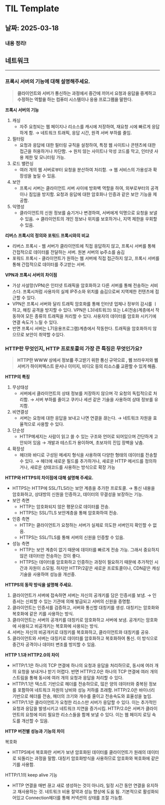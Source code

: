 # TIL Template

## 날짜: 2025-03-18

### 내용 정리!

## 네트워크

---

### 프록시 서버의 기능에 대해 설명해주세요.

> **클라이언트와 서버가 통신하는 과정에서 중간에 끼어서 요청과 응답을 중계하고 수정하는 역할을 하는 컴퓨터 시스템이나 응용 프로그램을 말한다.**
> 

**프록시 서버의 기능**

1. 캐싱
    - 자주 요청되는 웹 페이지나 리소스를 캐시에 저장하여, 재요청 시에 빠르게 응답하게 함.  → 네트워크 트래픽, 응답 시간, 원격 서버 부하를 줄임.
2. 필터링
    - 요청과 응답에 대한 필터링 규칙을 설정하여, 특정 웹 사이트나 콘텐츠에 대한 접근을 허용하거나 차단함. → 원치 않는 사이트나 악성 코드를 막고, 인터넷 사용 제한 및 모니터링 가능.
3. 로드 밸런싱
    - 여러 개의 웹 서버로부터 요청을 분산하여 처리함. → 웹 서비스의 가용성과 확장성을 높일 수 있음.
4. 보안
    - 프록시 서버는 클라이언트 서버 사이에 방화벽 역할을 하여, 외부로부터의 공격이나 침입을 방지함. 요청과 응답에 대한 암호화나 인증과 같은 보안 기능을 제공함.
5. 익명성
    - 클라이언트의 신원 정보를 숨기거나 변경하여, 서버에게 익명으로 요청을 보낼 수 있음. → 클라이언트의 개인 정보나 위치를 보호하거나, 지역 제한을 우회할 수 있음.

**리버스 프록시의 정의와 포워드 프록시와의 비교**

- 리버스 프록시 - 웹 서버가 클라이언트에 직접 응답하지 않고, 프록시 서버를 통해 간접적으로 데이터를 전달하는 서버. 원본 서버의 ip주소를 숨김
- 포워드 프록시 - 클라이언트가 원하는 웹 서버에 직접 접근하지 않고, 프록시 서버를 통해 간접적으로 데이터를 주고받는 서버.

**VPN과 프록시 서버의 차이점**

- 가상 사설망(VPN)은 인터넷 트래픽을 암호화하고 다른 서버를 통해 전송하는 서비스다. 프록시처럼 사용자의 실제 IP주소와 위치를 숨김으로써 지역제한 컨텐츠에 접근할 수 있다.
- VPN은 프록시 서버와 달리 트래픽 암호화를 통해 인터넷 업체나 정부의 감시를 ㅣ하고, 해킹 공격을 방지할 수 있다. VPN은 L3(네트워크) 또는 L4(전송)계층에서 작동하여 모든 종류의 트래픽을 처리할 수 있다. 사용자의 데이터를 암호화 시키기에 연결 속도가 느릴 수 있다.
- 반면 프록시 서버는 L7(응용프로그램)계층에서 작동한다. 트래픽을 암호화하지 않으므로 보안이 취약할 수있다.

### HTTP란 무엇인지, HTTP 프로토콜의 가장 큰 특징은 무엇인가요?

> **HTTP란 WWW 상에서 정보를 주고받기 위한 통신 규약으로 , 웹 브라우저와 웹 서버가 하이퍼텍스트 문서나 이미지, 비디오 등의 리소스를 교환할 수 있게 해줌.**
> 

**HTTP의 특징**

1. 무상태성
    - 서버에서 클라이언트의 상태 정보를 저장하지 않으며 각 요청의 독립적으로 처리함. → 서버 부하를 줄이고 쿠키나 세션 같은 기술을 사용하여 상태 정보를 유지함.
2. 비연결성
    - 서버는 요청에 대한 응답을 보내고 나면 연결을 끊는다. → 네트워크 자원을 효율적으로 사용할 수 있다.
3. 단순성
    - HTTP메세지는 사람이 읽고 쓸 수 있는 구조와 언어로 되어있으며 간단하게 고안되어 있음 → 개발과 테스트가 용이하며, 초보자의 진입 장벽을 낮춤.
4. 확장성
    - 헤더와 바디로 구성된 메세지 형식을 사용하여 다양한 형태의 데이터를 전송할 수 있다. → 헤더에 새로운 필드를 추가하거나, 새로운 HTTP 메서드를 정의하거나, 새로운 상태코드를 사용하는 방식으로 확장 가능

**HTTP와 HTTPS의 차이점에 대해 설명해 주세요.**

- HTTPS는 HTTP에 SSL/TLS라는 보안 계층을 추가한 프로토콜. → 통신 내용을 암호화하고, 상대방의 신원을 인증하고, 데이터의 무결성을 보장하는 기능.
- 보안 측면
    - HTTP는 암호화되지 않은 평문으로 데이터를 전송.
    - HTTPS는 SSL/TLS 보안계층을 통해 암호화하여 전송.
- 인증 측면
    - HTTP는 클라이언트가 요청하는 서버가 실제로 의도한 서버인지 확인할 수 없음.
    - HTTPS는 SSL/TLS를 통해 서버의 신원을 인증할 수 있음.
- 성능 측면
    - HTTP는 보안 계층이 없기 때문에 데이터를 빠르게 전송 가능. 그래서 중요하지 않은 데이터만 전송하는 것이 좋다.
    - HTTPS는 데이터를 암호화하고 인증하는 과정이 필요하기 때문에 추가적인 시간과 자원이 소모됨. 하지만 HTTP/2같은 새로운 프로토콜이나, CDN같은 캐싱 기술을 사용하여 성능을 개선중.

**HTTPS의 동작 방식을 설명해 주세요.**

1. 클라이언트가 서버에 접속하면 서버는 자신의 공개키를 담은 인증서를 보냄. → 인증서는 신뢰할 수 있는 기관에 의해 발급되고 서버의 신원을 증명함.
2. 클라이언트는 인증서를 검증하고, 서버와 통신할 대칭키를 생성. 대칭키는 암호화와 복호화에 같은 키를 사용하는 방식.
3. 클라이언트는 서버의 공개키를 대칭키로 암호화하고 서버에 보냄. 공개키는 암호화에 사용되고 비공개키는 복호화에 사용되는 방식.
4. 서버는 자신의 비공개키로 대칭키를 복호화하고, 클라이언트와 대칭키를 공유.
5. 클라이언트와 서버는 대칭키로 데이터를 암호화하고 복호화하여 통신. 이 방식으로 중간자 공격이나 데이터 변조를 방지할 수 있음.

**HTTP 1.1과 HTTP2.0의 차이**

- HTTP/1.1은 하나의 TCP 연결에 하나의 요청과 응답을 처리하므로, 동시에 여러 개의 요청을 보내거나 받기 어렵다. 반면 HTTP/2.0은 하나의 TCP 연결에 여러 개의 스트림을 통해 동시에 여러 개의 요청과 응답을 처리할 수 있다.
- HTTP/1.1은 텍스트 기반으로 헤더를 전송하므로, 많은 양의 데이터와 중복된 정보를 포함하여 네트워크 자원의 낭비와 성능 저하를 초래함. HTTP/2.0은 바이너리 기반으로 헤더를 전송, 헤더의 크기와 개수를 줄이고 전송속도와 효율성을 높임.
- HTTP/1.1은 클라이언트가 요청한 리소스만 서버가 응답할 수 있다. 이는 추가적인 요청과 응답을 발생시키고 네트워크 지연을 증가시킴. HTTP/2.0은 서버가 클라이언트의 요청에 미리 필요한 리소스들을 함께 보낼 수 있다. 이는 웹 페이지 로딩 속도를 개선할 수 있음.

**HTTP 버전별 성능과 기능의 차이**

<aside>

복호화

- HTTPS에서 복호화란 서버가 보낸 암호화된 데이터를 클라이언트가 원래의 데이터로 되돌리는 과정을 말함. 대칭키 암호화방식을 사용하므로 암호화와 복호화에 같은 기를 사용함.

HTTP/1.1의 keep alive 기능

- HTTP 연결을 매번 끊고 새로 생성하는 것이 아니라, 일정 시간 동안 연결을 유지하고 재사용하는 것. 네트워크 비용 절약과 성능 향상에 도움 됨. 기본적으로 활성화되어있고 Connection헤더를 통해 커넥션의 상태를 조절 가능함.
</aside>